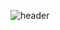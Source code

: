 ![header](https://capsule-render.vercel.app/api?type=blur&height=300&color=gradient&customColorList=19&text=Hi!%20I'm%20abluehour&fontColor=B0C4DE&fontAlignY=50&descAlignY=65&fontSize=60)
